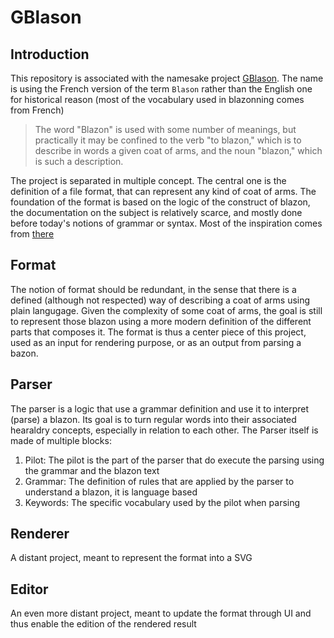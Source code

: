 # GBlason

## Introduction

This repository is associated with the namesake project [GBlason](https://github.com/users/grathad/projects/1). The name is using the French version of the term `Blason` rather than the English one for historical reason (most of the vocabulary used in blazonning comes from French)

> The word "Blazon" is used with some number of meanings, but practically it may be confined to the verb "to blazon," which is to describe in words a given coat of arms, and the noun "blazon," which is such a description.

The project is separated in multiple concept. The central one is the definition of a file format, that can represent any kind of coat of arms. The foundation of the format is based on the logic of the construct of blazon, the documentation on the subject is relatively scarce, and mostly done before today's notions of grammar or syntax. Most of the inspiration comes from [there](https://www.gutenberg.org/files/41617/41617-h/41617-h.htm)

## Format

The notion of format should be redundant, in the sense that there is a defined (although not respected) way of describing a coat of arms using plain langugage. Given the complexity of some coat of arms, the goal is still to represent those blazon using a more modern definition of the different parts that composes it.
The format is thus a center piece of this project, used as an input for rendering purpose, or as an output from parsing a bazon.

## Parser

The parser is a logic that use a grammar definition and use it to interpret (parse) a blazon. Its goal is to turn regular words into their associated hearaldry concepts, especially in relation to each other.
The Parser itself is made of multiple blocks:
1. Pilot: The pilot is the part of the parser that do execute the parsing using the grammar and the blazon text
1. Grammar: The definition of rules that are applied by the parser to understand a blazon, it is language based
1. Keywords: The specific vocabulary used by the pilot when parsing

## Renderer

A distant project, meant to represent the format into a SVG

## Editor

An even more distant project, meant to update the format through UI and thus enable the edition of the rendered result
